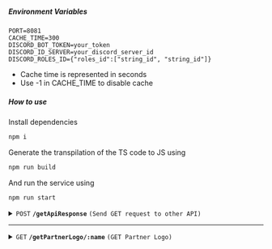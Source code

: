 ##### Environment Variables

```
PORT=8081
CACHE_TIME=300
DISCORD_BOT_TOKEN=your_token
DISCORD_ID_SERVER=your_discord_server_id
DISCORD_ROLES_ID={"roles_id":["string_id", "string_id"]}
```

-   Cache time is represented in seconds
-   Use -1 in CACHE_TIME to disable cache

##### How to use

Install dependencies

```bash
npm i
```

Generate the transpilation of the TS code to JS using

```bash
npm run build
```

And run the service using

```bash
npm run start
```

<details>
 <summary><code>POST</code> <code><b>/getApiResponse</b></code> <code>(Send GET request to other API)</code></summary>

`BODY`:

```json
{
  "url": string,
  "headers": json
}
```

`Response`:

> | http code | content-type       | response                      |
> | --------- | ------------------ | ----------------------------- |
> | `200`     | `application/json` | `(JSON API response)`         |
> | `500`     | `application/json` | `{"error": "need more data"}` |
> | `404`     | `application/json` | `{"error": "error message"}`  |

### Remember

These are just the responses that our backend sends. The other answers may depend on the API you are querying.

</details>

---

<details>
 <summary><code>GET</code> <code><b>/getPartnerLogo/:name</b></code> <code>(GET Partner Logo)</code></summary>

`Response`:

> | http code | content-type                  | response                     |
> | --------- | ----------------------------- | ---------------------------- |
> | `200`     | `image/png+jpeg+jpg+gif+webp` | `RAW image file`             |
> | `404`     | `application/json`            | `{"error": "error message"}` |

</details>

